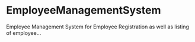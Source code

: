 # EmployeeManagementSystem
Employee Management System for Employee Registration as well as listing of employee...
